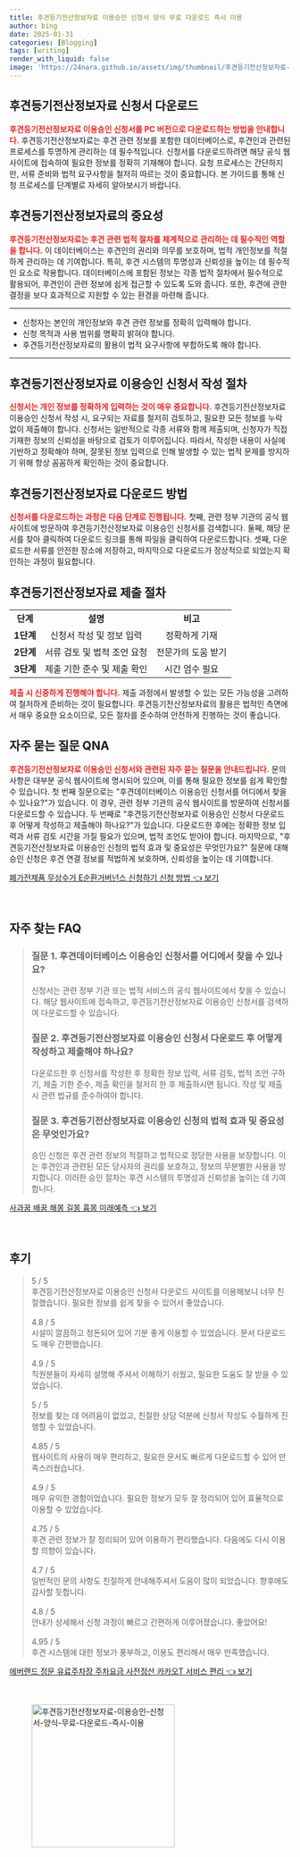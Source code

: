 ```yaml
---
title: 후견등기전산정보자료 이용승인 신청서 양식 무료 다운로드 즉시 이용
author: bing
date: 2025-01-31
categories: [Blogging]
tags: [writing]
render_with_liquid: false
image: 'https://24nara.github.io/assets/img/thumbnail/후견등기전산정보자료-이용승인-신청서-양식-무료-다운로드-즉시-이용.webp'
---
```



<h2 id='후견등기전산정보자료_신청서_다운로드'>후견등기전산정보자료 신청서 다운로드</h2>

<p><b><span style="color: #ee2323;">후견등기전산정보자료 이용승인 신청서를 PC 버전으로 다운로드하는 방법을 안내합니다.</span></b> 후견등기전산정보자료는 후견 관련 정보를 포함한 데이터베이스로, 후견인과 관련된 프로세스를 투명하게 관리하는 데 필수적입니다. 신청서를 다운로드하려면 해당 공식 웹사이트에 접속하여 필요한 정보를 정확히 기재해야 합니다. 요청 프로세스는 간단하지만, 서류 준비와 법적 요구사항을 철저히 따르는 것이 중요합니다. 본 가이드를 통해 신청 프로세스를 단계별로 자세히 알아보시기 바랍니다.</p>

<h2 id='후견등기전산정보자료의_중요성'>후견등기전산정보자료의 중요성</h2>

<p><b><span style="color: #ee2323;">후견등기전산정보자료는 후견 관련 법적 절차를 체계적으로 관리하는 데 필수적인 역할을 합니다.</span></b> 이 데이터베이스는 후견인의 권리와 의무를 보호하며, 법적 개인정보를 적절하게 관리하는 데 기여합니다. 특히, 후견 시스템의 투명성과 신뢰성을 높이는 데 필수적인 요소로 작용합니다. 데이터베이스에 포함된 정보는 각종 법적 절차에서 필수적으로 활용되어, 후견인이 관련 정보에 쉽게 접근할 수 있도록 도와 줍니다. 또한, 후견에 관한 결정을 보다 효과적으로 지원할 수 있는 환경을 마련해 줍니다.</p>

<hr />

<ul>
    <li>신청자는 본인의 개인정보와 후견 관련 정보를 정확히 입력해야 합니다.</li>
    <li>신청 목적과 사용 범위를 명확히 밝혀야 합니다.</li>
    <li>후견등기전산정보자료의 활용이 법적 요구사항에 부합하도록 해야 합니다.</li>
</ul>

<hr />

<h2 id='후견등기전산정보자료_이용승인_신청서_작성_절차'>후견등기전산정보자료 이용승인 신청서 작성 절차</h2>

<p><b><span style="color: #ee2323;">신청서는 개인 정보를 정확하게 입력하는 것이 매우 중요합니다.</span></b> 후견등기전산정보자료 이용승인 신청서 작성 시, 요구되는 자료를 철저히 검토하고, 필요한 모든 정보를 누락 없이 제출해야 합니다. 신청서는 일반적으로 각종 서류와 함께 제출되며, 신청자가 직접 기재한 정보의 신뢰성을 바탕으로 검토가 이루어집니다. 따라서, 작성한 내용이 사실에 기반하고 정확해야 하며, 잘못된 정보 입력으로 인해 발생할 수 있는 법적 문제를 방지하기 위해 항상 꼼꼼하게 확인하는 것이 중요합니다.</p>

<h2 id='후견등기전산정보자료_다운로드_방법'>후견등기전산정보자료 다운로드 방법</h2>

<p><b><span style="color: #ee2323;">신청서를 다운로드하는 과정은 다음 단계로 진행됩니다.</span></b> 첫째, 관련 정부 기관의 공식 웹사이트에 방문하여 후견등기전산정보자료 이용승인 신청서를 검색합니다. 둘째, 해당 문서를 찾아 클릭하여 다운로드 링크를 통해 파일을 클릭하여 다운로드합니다. 셋째, 다운로드한 서류를 안전한 장소에 저장하고, 마지막으로 다운로드가 정상적으로 되었는지 확인하는 과정이 필요합니다.</p>

<h2 id='후견등기전산정보자료_제출_절차'>후견등기전산정보자료 제출 절차</h2>

<table>
    <tr>
        <td style="text-align: center; height: 17px;"><b>단계</b></td>
        <td style="text-align: center; height: 17px;"><b>설명</b></td>
        <td style="text-align: center; height: 17px;"><b>비고</b></td>
    </tr>
    <tr>
        <td style="text-align: center; height: 17px;"><b>1단계</b></td>
        <td style="text-align: center; height: 17px;">신청서 작성 및 정보 입력</td>
        <td style="text-align: center; height: 17px;">정확하게 기재</td>
    </tr>
    <tr>
        <td style="text-align: center; height: 17px;"><b>2단계</b></td>
        <td style="text-align: center; height: 17px;">서류 검토 및 법적 조언 요청</td>
        <td style="text-align: center; height: 17px;">전문가의 도움 받기</td>
    </tr>
    <tr>
        <td style="text-align: center; height: 17px;"><b>3단계</b></td>
        <td style="text-align: center; height: 17px;">제출 기한 준수 및 제출 확인</td>
        <td style="text-align: center; height: 17px;">시간 엄수 필요</td>
    </tr>
</table>

<p><b><span style="color: #ee2323;">제출 시 신중하게 진행해야 합니다.</span></b> 제출 과정에서 발생할 수 있는 모든 가능성을 고려하여 철저하게 준비하는 것이 필요합니다. 후견등기전산정보자료의 활용은 법적인 측면에서 매우 중요한 요소이므로, 모든 절차를 준수하여 안전하게 진행하는 것이 좋습니다.</p>

<h2 id='자주_묻는_질문_QNA'>자주 묻는 질문 QNA</h2>

<p><b><span style="color: #ee2323;">후견등기전산정보자료 이용승인 신청서와 관련된 자주 묻는 질문을 안내드립니다.</span></b> 문의 사항은 대부분 공식 웹사이트에 명시되어 있으며, 이를 통해 필요한 정보를 쉽게 확인할 수 있습니다. 첫 번째 질문으로는 "후견데이터베이스 이용승인 신청서를 어디에서 찾을 수 있나요?"가 있습니다. 이 경우, 관련 정부 기관의 공식 웹사이트를 방문하여 신청서를 다운로드할 수 있습니다. 두 번째로 "후견등기전산정보자료 이용승인 신청서 다운로드 후 어떻게 작성하고 제출해야 하나요?"가 있습니다. 다운로드한 후에는 정확한 정보 입력과 서류 검토 시간을 가질 필요가 있으며, 법적 조언도 받아야 합니다. 마지막으로, "후견등기전산정보자료 이용승인 신청의 법적 효과 및 중요성은 무엇인가요?" 질문에 대해 승인 신청은 후견 연결 정보를 적법하게 보호하며, 신뢰성을 높이는 데 기여합니다.</p>


<p><a class="click-button" title="폐가전제품 무상수거 E순환거버넌스 신청하기 신청 방법" href="https://24nara.github.io/posts/%ED%8F%90%EA%B0%80%EC%A0%84%EC%A0%9C%ED%92%88-%EB%AC%B4%EC%83%81%EC%88%98%EA%B1%B0-E%EC%88%9C%ED%99%98%EA%B1%B0%EB%B2%84%EB%84%8C%EC%8A%A4-%EC%8B%A0%EC%B2%AD%ED%95%98%EA%B8%B0-%EC%8B%A0%EC%B2%AD-%EB%B0%A9%EB%B2%95/" rel="dofollow">폐가전제품 무상수거 E순환거버넌스 신청하기 신청 방법 👈 보기</a></p><br>
<h2 id='자주_찾는_FAQ'>자주 찾는 FAQ</h2>
<div itemscope="" itemtype="https://schema.org/FAQPage"> 
<blockquote> 
<div itemscope="" itemprop="mainEntity" itemtype="https://schema.org/Question"> 
<h3 itemprop="name">질문 1. 후견데이터베이스 이용승인 신청서를 어디에서 찾을 수 있나요?</h3> 
<div itemscope="" itemprop="acceptedAnswer" itemtype="https://schema.org/Answer"> 
<span itemprop="text"> 
<p>신청서는 관련 정부 기관 또는 법적 서비스의 공식 웹사이트에서 찾을 수 있습니다. 해당 웹사이트에 접속하고, 후견등기전산정보자료 이용승인 신청서를 검색하여 다운로드할 수 있습니다.</p> 
</span> 
</div> 
</div> 
<div itemscope="" itemprop="mainEntity" itemtype="https://schema.org/Question"> 
<h3 itemprop="name">질문 2. 후견등기전산정보자료 이용승인 신청서 다운로드 후 어떻게 작성하고 제출해야 하나요?</h3> 
<div itemscope="" itemprop="acceptedAnswer" itemtype="https://schema.org/Answer"> 
<span itemprop="text"> 
<p>다운로드한 후 신청서를 작성한 후 정확한 정보 입력, 서류 검토, 법적 조언 구하기, 제출 기한 준수, 제출 확인을 철저히 한 후 제출하시면 됩니다. 작성 및 제출 시 관련 법규를 준수하여야 합니다.</p> 
</span> 
</div> 
</div> 
<div itemscope="" itemprop="mainEntity" itemtype="https://schema.org/Question"> 
<h3 itemprop="name">질문 3. 후견등기전산정보자료 이용승인 신청의 법적 효과 및 중요성은 무엇인가요?</h3> 
<div itemscope="" itemprop="acceptedAnswer" itemtype="https://schema.org/Answer"> 
<span itemprop="text"> 
<p>승인 신청은 후견 관련 정보의 적절하고 법적으로 정당한 사용을 보장합니다. 이는 후견인과 관련된 모든 당사자의 권리를 보호하고, 정보의 무분별한 사용을 방지합니다. 이러한 승인 절차는 후견 시스템의 투명성과 신뢰성을 높이는 데 기여합니다.</p> 
</span> 
</div> 
</div> 
</blockquote> 
</div>
<p><a class="click-button" title="사과꿈 배꿈 해몽 길몽 흉몽 미래예측" href="https://24nara.github.io/posts/%EC%82%AC%EA%B3%BC%EA%BF%88-%EB%B0%B0%EA%BF%88-%ED%95%B4%EB%AA%BD-%EA%B8%B8%EB%AA%BD-%ED%9D%89%EB%AA%BD-%EB%AF%B8%EB%9E%98%EC%98%88%EC%B8%A1/" rel="dofollow">사과꿈 배꿈 해몽 길몽 흉몽 미래예측 👈 보기</a></p><br>
<h2 id='후기'>후기</h2>
<div itemscope itemtype="https://schema.org/Product">
  <blockquote>
  <div itemprop="review" itemscope itemtype="https://schema.org/Review">
      <div itemprop="reviewRating" itemscope itemtype="https://schema.org/Rating"> <span itemprop="ratingValue">5</span> / <span itemprop="bestRating">5</span> </div>
      <span itemprop="reviewBody">후견등기전산정보자료 이용승인 신청서 다운로드 사이트를 이용해보니 너무 친절했습니다. 필요한 정보를 쉽게 찾을 수 있어서 좋았습니다.</span>
  </div>
  <br>
  <div itemprop="review" itemscope itemtype="https://schema.org/Review">
      <div itemprop="reviewRating" itemscope itemtype="https://schema.org/Rating"> <span itemprop="ratingValue">4.8</span> / <span itemprop="bestRating">5</span> </div>
      <span itemprop="reviewBody">시설이 깔끔하고 정돈되어 있어 기분 좋게 이용할 수 있었습니다. 문서 다운로드도 매우 간편했습니다.</span>
  </div>
  <br>
  <div itemprop="review" itemscope itemtype="https://schema.org/Review">
      <div itemprop="reviewRating" itemscope itemtype="https://schema.org/Rating"> <span itemprop="ratingValue">4.9</span> / <span itemprop="bestRating">5</span> </div>
      <span itemprop="reviewBody">직원분들이 자세히 설명해 주셔서 이해하기 쉬웠고, 필요한 도움도 잘 받을 수 있었습니다.</span>
  </div>
  <br>
  <div itemprop="review" itemscope itemtype="https://schema.org/Review">
      <div itemprop="reviewRating" itemscope itemtype="https://schema.org/Rating"> <span itemprop="ratingValue">5</span> / <span itemprop="bestRating">5</span> </div>
      <span itemprop="reviewBody">정보를 찾는 데 어려움이 없었고, 친절한 상담 덕분에 신청서 작성도 수월하게 진행할 수 있었습니다.</span>
  </div>
  <br>
  <div itemprop="review" itemscope itemtype="https://schema.org/Review">
      <div itemprop="reviewRating" itemscope itemtype="https://schema.org/Rating"> <span itemprop="ratingValue">4.85</span> / <span itemprop="bestRating">5</span> </div>
      <span itemprop="reviewBody">웹사이트의 사용이 매우 편리하고, 필요한 문서도 빠르게 다운로드할 수 있어 만족스러웠습니다.</span>
  </div>
  <br>
  <div itemprop="review" itemscope itemtype="https://schema.org/Review">
      <div itemprop="reviewRating" itemscope itemtype="https://schema.org/Rating"> <span itemprop="ratingValue">4.9</span> / <span itemprop="bestRating">5</span> </div>
      <span itemprop="reviewBody">매우 유익한 경험이었습니다. 필요한 정보가 모두 잘 정리되어 있어 효율적으로 이용할 수 있었습니다.</span>
  </div>
  <br>
  <div itemprop="review" itemscope itemtype="https://schema.org/Review">
      <div itemprop="reviewRating" itemscope itemtype="https://schema.org/Rating"> <span itemprop="ratingValue">4.75</span> / <span itemprop="bestRating">5</span> </div>
      <span itemprop="reviewBody">후견 관련 정보가 잘 정리되어 있어 이용하기 편리했습니다. 다음에도 다시 이용할 의향이 있습니다.</span>
  </div>
  <br>
  <div itemprop="review" itemscope itemtype="https://schema.org/Review">
      <div itemprop="reviewRating" itemscope itemtype="https://schema.org/Rating"> <span itemprop="ratingValue">4.7</span> / <span itemprop="bestRating">5</span> </div>
      <span itemprop="reviewBody">일반적인 문의 사항도 친절하게 안내해주셔서 도움이 많이 되었습니다. 향후에도 감사할 듯합니다.</span>
  </div>
  <br>
  <div itemprop="review" itemscope itemtype="https://schema.org/Review">
      <div itemprop="reviewRating" itemscope itemtype="schema.org/Rating"> <span itemprop="ratingValue">4.8</span> / <span itemprop="bestRating">5</span> </div>
      <span itemprop="reviewBody">안내가 상세해서 신청 과정이 빠르고 간편하게 이루어졌습니다. 좋았어요!</span>
  </div>
  <br>
  <div itemprop="review" itemscope itemtype="https://schema.org/Review">
      <div itemprop="reviewRating" itemscope itemtype="https://schema.org/Rating"> <span itemprop="ratingValue">4.95</span> / <span itemprop="bestRating">5</span> </div>
      <span itemprop="reviewBody">후견 시스템에 대한 정보가 풍부하고, 이용도 편리해서 매우 만족했습니다.</span>
  </div>
  </blockquote>
</div>
<p><a class="click-button" title="에버랜드 정문 유료주차장 주차요금 사전정산 카카오T 서비스 편리" href="https://24nara.github.io/posts/%EC%97%90%EB%B2%84%EB%9E%9C%EB%93%9C-%EC%A0%95%EB%AC%B8-%EC%9C%A0%EB%A3%8C%EC%A3%BC%EC%B0%A8%EC%9E%A5-%EC%A3%BC%EC%B0%A8%EC%9A%94%EA%B8%88-%EC%82%AC%EC%A0%84%EC%A0%95%EC%82%B0-%EC%B9%B4%EC%B9%B4%EC%98%A4T-%EC%84%9C%EB%B9%84%EC%8A%A4-%ED%8E%B8%EB%A6%AC/" rel="dofollow">에버랜드 정문 유료주차장 주차요금 사전정산 카카오T 서비스 편리 👈 보기</a></p><br>
<figure class="image"><img src="https://24nara.github.io/assets/img/thumbnail/후견등기전산정보자료-이용승인-신청서-양식-무료-다운로드-즉시-이용.webp" alt="후견등기전산정보자료-이용승인-신청서-양식-무료-다운로드-즉시-이용" width="256" height="256"></figure>
